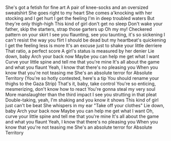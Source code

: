 She's got a fetish for fine art
A pair of knee-socks and an oversized sweatshirt
She goes right to my heart
She comes a'knocking with her stocking and I get hurt
I get the feeling I'm in deep troubled waters
But they're only thigh-high
This kind of girl don't get no sleep
Don't wake your father, skip the starters, strap those garters up
Oh my my!
Checkered pattern on your skirt
I see you flaunting, see you taunting, it's so sickening
I can't resist the way you flirt
I should be dead but my heartbeat's quickening
I get the feeling less is more
It's an excuse just to shake your little derriere
That ratio, a perfect score
A girl's status is measured by her denier
Lie down, baby
Arch your back now
Maybe you can help me get what I want
Curve your little spine and tell me that you're mine
It's all about the game and what you flaunt
Yeah, I know that there's no pleasing you
When you know that you're not teasing me
She's an absolute terror for Absolute Territory
(You're so hotly contested, here's a tip
You should rename your thighs to the Gaza Strip)
That's it, baby, take control
You're so enticing, mesmerizing, don't know how to react
You're gonna steal my very soul
More manslaughter than the third impact
I see you strutting in that pleat
Double-taking, yeah, I'm shaking and you know it shows
This kind of girl just can't be beat
She whispers in my ear
"Take off your clothes"
Lie down, baby
Arch your back now
Maybe you can help me get what I want
Oh, curve your little spine and tell me that you're mine
It's all about the game and what you flaunt
Yeah, I know that there's no pleasing you
When you know that you're not teasing me
She's an absolute terror for Absolute Territory
